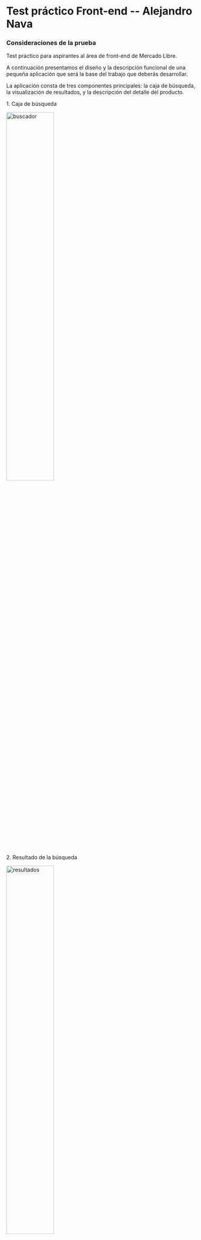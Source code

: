 # Test práctico Front-end -- Alejandro Nava

### Consideraciones de la prueba
Test práctico para aspirantes al área de front-end de Mercado Libre.

A continuación presentamos el diseño y la descripción funcional de una pequeña aplicación que será la base del trabajo que deberás desarrollar.

La aplicación consta de tres componentes principales: la caja de búsqueda, la visualización de resultados, y la descripción del detalle del producto.
<div>
<p> 1. Caja de búsqueda </p>
  <img src="images/01_Buscador.png" alt="buscador" width="50%">
<p> 2. Resultado de la búsqueda</p>  
  <img src="images/02_Resultados.png" alt="resultados" width="50%"> 
<p> 3. Detalle del producto </p>
  <img src="images/02_Detalle.png" alt="detalle" width="50%">
</div>

### Te pedimos
  - En base a los diseños dados, construir las siguientes tres vistas:
    - Caja de búsqueda
    - Resultados de la búsqueda
    - Detalle del producto

  - Las vistas son navegables de manera independiente y cuentan con su propia url:
    - Caja de Búsqueda: “/”
    - Resultados de la búsqueda:“/items?search=”
    - Detalle del producto: “/items/:id”

  - Construir los siguientes endpoints para ser utilizados desde las vistas:
    - /api/items?q=:query
    
      Estructura:

            {
              "author": {
                "name": String,
                "lastname": String 
              },
              "categories": [String, String, String], 
              "items": [
                {
                  "id": String,
                  "title": String,
                  "price": {
                    "currency": String,
                    "amount": Number,
                    "decimals": Number
                  },
                  "picture": String,
                  "condition": String,
                  "free_shipping": Boolean
              }]
            }
    - /api/items/:id

      Estructura:
        
          {
            "author": {
              "name": String,
              "lastname": String 
            },
            "item":
              {
                "id": String,
                "title": String,
                "price": {
                  "currency": String,
                  "amount": Number,
                  "decimals": Number
                },
                "picture": String,
                "condition": String,
                "free_shipping": Boolean,
                "sold_quantity": Number,
                "description": String,
                "category": [String]        
            }
          }

### Descripción funcional de la aplicación

- En la vista de caja de búsqueda, debería poder ingresar el producto a buscar y al enviar el formulario navegar a la vista de `Resultados de búsqueda`, visualizando solo 4 productos. Luego, al hacer clic sobre uno de ellos, debería navegar a la vista de `Detalle de Producto`.
- Dado un id de producto, debería poder ingresar directamente a la vista de detalle de producto.

## Desarrollo 🛠️

Instrucciones para poder instalar y ejecutar el test práctico para aspirantes 
al área de front-end de Mercado Libre.

Cada proyecto tiene su *README* más específico en la raiz de su carpeta.

Aquí se encuentran las consideraciones e instrucciones generales.

##  Requerimientos 📝
  - Node >= 14.20.1
  - Npm >= 6.14.17

## Estructura del proyecto 
``` sh
├───client/                                           ------> Front-end
│   ├───public/
│   │   ├───favicon.ico
│   │   ├───index.html
│   │   ├───manifest.json
│   │   └───robots.txt
│   ├───src/
│   │   ├───assets/
│   │   │   ├───icons/
│   │   │   │   ├───ic_Search.png
│   │   │   │   ├───ic_Search@2x.png.png.png
│   │   │   │   ├───ic_shipping.png
│   │   │   │   └───ic_shipping@2x.png.png.png
│   │   │   └───images/
│   │   │       ├───Logo_ML.png
│   │   │       └───Logo_ML@2x.png.png.png
│   │   ├───components/
│   │   │   ├───Breadcrumbs.tsx
│   │   │   ├───Buttom.tsx
│   │   │   ├───CardItem.tsx
│   │   │   ├───Description.tsx
│   │   │   └───Header.tsx
│   │   ├───pages/
│   │   │   ├───DescriptionItem.tsx
│   │   │   ├───Home.tsx
│   │   │   └───Results.tsx
│   │   ├───routes/
│   │   │   └───routes.tsx
│   │   ├───styles/
│   │   │   ├───base/
│   │   │   │   └───_global.scss
│   │   │   ├───components/
│   │   │   │   ├───_breadcrumb.scss
│   │   │   │   ├───_button.scss
│   │   │   │   ├───_carditem.scss
│   │   │   │   ├───_description.scss
│   │   │   │   ├───_header.scss
│   │   │   │   └───_results.scss
│   │   │   └───index.scss
│   │   ├───utils/
│   │   │   └───formatPrice.ts
│   │   ├───App.test.tsx
│   │   ├───App.tsx
│   │   ├───index.tsx
│   │   ├───logo.svg
│   │   ├───reportWebVitals.ts
│   │   └───setupTests.ts
│   ├───README.md
│   ├───package-lock.json
│   ├───package.json
│   └───tsconfig.json
├───images/                                       
│   ├───01_Buscador.png
│   ├───02_Detalle.png
│   ├───02_Resultados.png
│   ├───api-detalle.png
│   ├───api-resultados.png
│   ├───detalle.png
│   ├───home.png
│   └───resultados.png
├───server/                                         ------> Servidor APIs
│   ├───src/
│   │   ├───models/
│   │   │   ├───item.ts
│   │   │   └───search.ts
│   │   ├───routes/
│   │   │   ├───itemDescription.ts
│   │   │   └───search.ts
│   │   ├───utils/
│   │   │   └───formatPrice.ts
│   │   └───index.ts
│   ├───README.md
│   ├───package-lock.json
│   └───package.json
└───README.md
```

## Servidor 🔗
  Navegar dentro de la carpeta `server` con el comando
  `cd server/`

  ## Instalación 🚧
  Instalamos las dependencias necesarias ejecutando el comando 
  `npm install`

  ## Ejecución 🚀
  Para poder iniciar nuestro servidor ejecutamos el comando `npm run dev`
  nos devolvera un mensaje en consola  similar a este `Server running at 8000` 
  esto nos informa que ya se encuentra activo, de igual manera lo podemos 
  visualizar en http://localhost:8000


## Cliente 🔗
  Navegar dentro de la carpeta `client` con el comando
  `cd client/`

  ## Instalación 🚧
  Instalamos las dependencias necesarias ejecutando el comando 
  `npm install`

  ## Ejecución 🚀
  Para poder ejecutar nuestro cliente ejecutamos el comando `npm start`
  Lo podemos visualizar en http://localhost:3000

